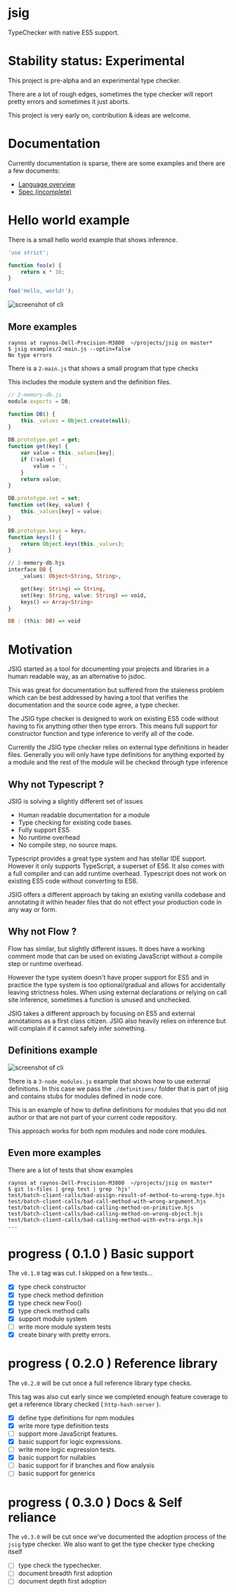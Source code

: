 # jsig

TypeChecker with native ES5 support.

# Stability status: Experimental

This project is pre-alpha and an experimental type checker.

There are a lot of rough edges, sometimes the type checker will
report pretty errors and sometimes it just aborts.

This project is very early on, contribution & ideas are welcome.

# Documentation

Currently documentation is sparse, there are some examples
and there are a few documents:

 - [Language overview](docs/overview.md)
 - [Spec (incomplete)](docs/spec.md)

# Hello world example

There is a small hello world example that shows inference.

```js
'use strict';

function foo(x) {
    return x * 10;
}

foo('Hello, world!');
```

![screenshot of cli](http://i.imgur.com/pNlAxsF.png)

## More examples

```
raynos at raynos-Dell-Precision-M3800  ~/projects/jsig on master*
$ jsig examples/2-main.js --optin=false
No type errors
```

There is a `2-main.js` that shows a small program that type checks

This includes the module system and the definition files.

```js
// 2-memory-db.js
module.exports = DB;

function DB() {
    this._values = Object.create(null);
}

DB.prototype.get = get;
function get(key) {
    var value = this._values[key];
    if (!value) {
        value = '';
    }
    return value;
}

DB.prototype.set = set;
function set(key, value) {
    this._values[key] = value;
}

DB.prototype.keys = keys;
function keys() {
    return Object.keys(this._values);
}
```

```hs
// 2-memory-db.hjs
interface DB {
    _values: Object<String, String>,

    get(key: String) => String,
    set(key: String, value: String) => void,
    keys() => Array<String>
}

DB : (this: DB) => void
```

# Motivation

JSIG started as a tool for documenting your projects and libraries
in a human readable way, as an alternative to jsdoc.

This was great for documentation but suffered from the staleness
problem which can be best addressed by having a tool that verifies
the documentation and the source code agree, a type checker.

The JSIG type checker is designed to work on existing ES5 code
without having to fix anything other then type errors. This means
full support for constructor function and type inference to verify
all of the code.

Currently the JSIG type checker relies on external type definitions
in header files. Generally you will only have type definitions
for anything exported by a module and the rest of the module will
be checked through type inference

## Why not Typescript ?

JSIG is solving a slightly different set of issues

 - Human readable documentation for a module
 - Type checking for existing code bases.
 - Fully support ES5.
 - No runtime overhead
 - No compile step, no source maps.

Typescript provides a great type system and has stellar IDE support.
However it only supports TypeScript, a superset of ES6. It also
comes with a full compiler and can add runtime overhead. Typescript
does not work on existing ES5 code without converting to ES6.

JSIG offers a different approach by taking an existing vanilla
codebase and annotating it within header files that do not effect
your production code in any way or form.

## Why not Flow ?

Flow has similar, but slightly different issues. It does have a 
working comment mode that can be used on existing JavaScript without
a compile step or runtime overhead.

However the type system doesn't have proper support for ES5 and
in practice the type system is too optional/gradual and allows
for accidentally leaving strictness holes. When using external
declarations or relying on call site inference, sometimes a
function is unused and unchecked.

JSIG takes a different approach by focusing on ES5 and external
annotations as a first class citizen. JSIG also heavily relies
on inference but will complain if it cannot safely infer something.

## Definitions example

![screenshot of cli](http://i.imgur.com/97USHhB.png)

There is a `3-node_modules.js` example that shows how to use external
definitions. In this case we pass the `./definitions/` folder that
is part of jsig and contains stubs for modules defined in node core.

This is an example of how to define definitions for modules that you
did not author or that are not part of your current code repository.

This approach works for both npm modules and node core modules.

## Even more examples

There are a lot of tests that show examples

```
raynos at raynos-Dell-Precision-M3800  ~/projects/jsig on master*
$ git ls-files | grep test | grep 'hjs'
test/batch-client-calls/bad-assign-result-of-method-to-wrong-type.hjs
test/batch-client-calls/bad-call-method-with-wrong-argument.hjs
test/batch-client-calls/bad-calling-method-on-primitive.hjs
test/batch-client-calls/bad-calling-method-on-wrong-object.hjs
test/batch-client-calls/bad-calling-method-with-extra-args.hjs
...
```

# progress ( 0.1.0 ) Basic support

The `v0.1.0` tag was cut. I skipped on a few tests...

 - [x] type check constructor
 - [x] type check method definition
 - [x] type check new Foo()
 - [x] type check method calls 
 - [x] support module system
 - [ ] write more module system tests
 - [x] create binary with pretty errors.

# progress ( 0.2.0 ) Reference library

The `v0.2.0` will be cut once a full reference library type checks.

This tag was also cut early since we completed enough feature
coverage to get a reference library checked ( `http-hash-server` ).

 - [x] define type definitions for npm modules
 - [x] write more type definition tests
 - [ ] support more JavaScript features.
 - [x] basic support for logic expressions.
 - [ ] write more logic expression tests.
 - [x] basic support for nullables
 - [ ] basic support for if branches and flow analysis
 - [ ] basic support for generics

# progress ( 0.3.0 ) Docs & Self reliance

The `v0.3.0` will be cut once we've documented the adoption process
of the `jsig` type checker. We also want to get the type checker
type checking itself

 - [ ] type check the typechecker.
 - [ ] document breadth first adoption
 - [ ] document depth first adoption
